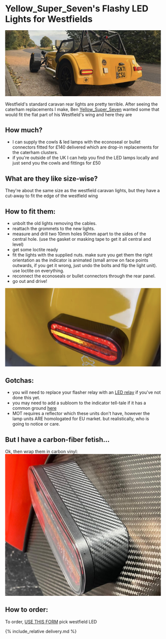 # Yellow_Super_Seven's Flashy LED Lights for Westfields
![west1](img/west5.jpeg)

Westfield's standard caravan rear lights are pretty terrible.  After seeing the caterham replacements I make, Ben [Yellow_Super_Seven](https://www.instagram.com/yellowsuperseven/) wanted some that would fit the flat part of his Westfield's wing and here they are

## How much?
* I can supply the cowls & led lamps with the econoseal or bullet connectors fitted for £140 delivered which are drop-in replacements for the caterham clusters. 
* if you're outside of the UK I can help you find the LED lamps locally and just send you the cowls and fittings for £50

## What are they like size-wise?
They're about the same size as the westfield caravan lights, but they have a cut-away to fit the edge of the westfield wing

## How to fit them:
* unbolt the old lights removing the cables.
* reattach the grommets to the new lights.
* measure and drill two 10mm holes 90mm apart to the sides of the central hole. (use the gasket or masking tape to get it all central and level)
* get some loctite ready
* fit the lights with the supplied nuts. make sure you get them the right orientation as the indicator is animated (small arrow on face points outwards, if you get it wrong, just undo the bolts and flip the light unit). use loctite on everything.
* reconnect the econoseals or bullet connectors through the rear panel.
* go out and drive!

![westie-led](img/west3.jpeg)


## Gotchas:
* you will need to replace your flasher relay with an [LED relay](https://www.amazon.co.uk/dp/B07RN81QGH) if you've not done this yet. 
* you may need to add a subloom to the indicator tell-tale if it has a common ground [here](https://www.classiccarleds.co.uk/products/diode-harness-kit-for-led-indicator-turn-signal-warning-light-fix-kit?_pos=1&_sid=4bf7c148f&_ss=r_)
* MOT requires a reflector which these units don't have, however the lamp units ARE homologated for EU market. but realistically, who is going to notice or care.

## But I have a carbon-fiber fetish...
Ok, then wrap them in carbon vinyl:
![col-carbon.png](col-carbon.png)

## How to order:
To order,  [USE THIS FORM](https://forms.gle/DpTGsNrgPXGaVSZi8) pick westfield LED

{% include_relative delivery.md %}
